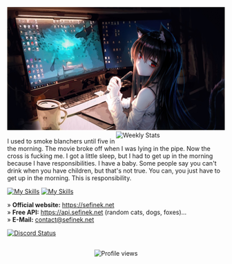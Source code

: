 <img src="images/4355954.jpg" alt="Anime Programming Wallpaper">

<a href="https://wakatime.com/@Sefinek" target="_blank">
	<img width="50%" align="right" src="https://github-readme-stats.vercel.app/api/wakatime?username=Sefinek&border_radius=13px&theme=dark&bg_color=202225&border_color=1f1f1f&icon_color=58a6ff&show_icons=true&custom_title=Weekly%20Stats" alt="Weekly Stats">
</a>

I used to smoke blanchers until five in the morning. The movie broke off when I was lying in the pipe. Now the cross is fucking me. I got a little sleep, but I had to get up in the morning because I have responsibilities. I have a baby. Some people say you can't drink when you have children, but that's not true. You can, you just have to get up in the morning. This is responsibility.

[![My Skills](https://skills.thijs.gg/icons?i=html,css,js,nodejs,cs,mongo,mysql)](https://skills.thijs.gg)
[![My Skills](https://skills.thijs.gg/icons?i=cloudflare,discord,idea,linux,raspberrypi)](https://skills.thijs.gg)

» **Official website:** https://sefinek.net  
» **Free API:** https://api.sefinek.net (random cats, dogs, foxes)...  
» **E-Mail:** contact@sefinek.net

<a href="https://sefinek.net" target="_blank">
	<img src="https://lanyard.cnrad.dev/api/727996139827232879?bg=202225&borderRadius=13px" width="47%" alt="Discord Status">
</a>

<div align="center" style="padding-top:30px">
    <img src="https://komarev.com/ghpvc/?username=sefinek24" alt="Profile views">
</div>